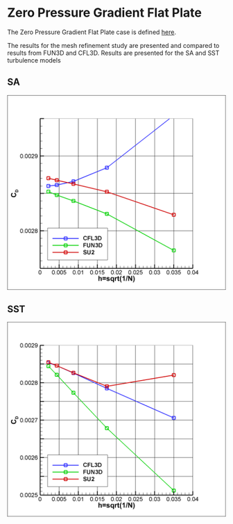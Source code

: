 # Zero Pressure Gradient Flat Plate

The Zero Pressure Gradient Flat Plate case is defined [here](https://turbmodels.larc.nasa.gov/flatplate.html). 

The results for the mesh refinement study are presented and compared to results from FUN3D and CFL3D. Results are presented for the SA and SST turbulence models 

## SA

![SA_results](cd_convergence_flatplate_SA.png)

## SST
![SA_results](cd_convergence_flatplate_SST.png)
